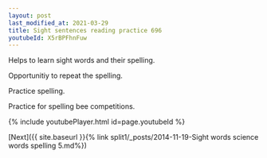 ```yaml
---
layout: post
last_modified_at: 2021-03-29
title: Sight sentences reading practice 696
youtubeId: X5rBPFhnFuw
---
```

 
 
Helps to learn sight words and their spelling.

Opportunitiy to repeat the spelling. 

Practice spelling. 
 
Practice for spelling bee competitions. 
 
{% include youtubePlayer.html id=page.youtubeId %}
 
 

[Next]({{ site.baseurl }}{% link  split1/_posts/2014-11-19-Sight words science words spelling 5.md%})
 
